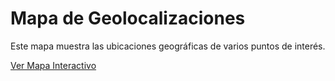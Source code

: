 # Mapa de Geolocalizaciones

Este mapa muestra las ubicaciones geográficas de varios puntos de interés.

[Ver Mapa Interactivo](https://dimonet78.github.io/TD2_Maps/Docs)

